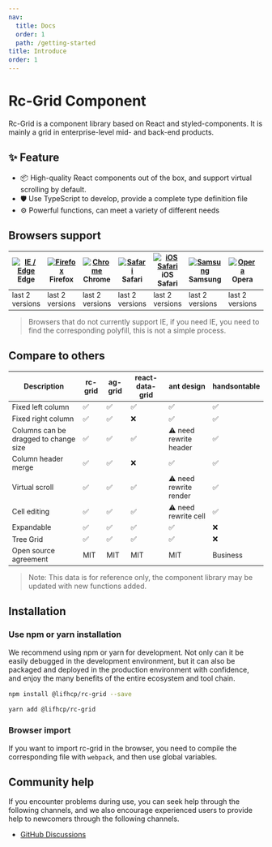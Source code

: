 ```yaml
---
nav:
  title: Docs
  order: 1
  path: /getting-started
title: Introduce
order: 1
---
```


# Rc-Grid Component

Rc-Grid is a component library based on React and styled-components. It is mainly a grid in enterprise-level mid- and back-end products.

## ✨ Feature

- 📦 High-quality React components out of the box, and support virtual scrolling by default.
- 🛡 Use TypeScript to develop, provide a complete type definition file
- ⚙️ Powerful functions, can meet a variety of different needs

## Browsers support

| [<img src="https://raw.githubusercontent.com/alrra/browser-logos/master/src/edge/edge_48x48.png" alt="IE / Edge" width="24px" height="24px" />](http://godban.github.io/browsers-support-badges/)<br/> Edge | [<img src="https://raw.githubusercontent.com/alrra/browser-logos/master/src/firefox/firefox_48x48.png" alt="Firefox" width="24px" height="24px" />](http://godban.github.io/browsers-support-badges/)<br/>Firefox | [<img src="https://raw.githubusercontent.com/alrra/browser-logos/master/src/chrome/chrome_48x48.png" alt="Chrome" width="24px" height="24px" />](http://godban.github.io/browsers-support-badges/)<br/>Chrome | [<img src="https://raw.githubusercontent.com/alrra/browser-logos/master/src/safari/safari_48x48.png" alt="Safari" width="24px" height="24px" />](http://godban.github.io/browsers-support-badges/)<br/>Safari | [<img src="https://raw.githubusercontent.com/alrra/browser-logos/master/src/safari-ios/safari-ios_48x48.png" alt="iOS Safari" width="24px" height="24px" />](http://godban.github.io/browsers-support-badges/)<br/>iOS Safari | [<img src="https://raw.githubusercontent.com/alrra/browser-logos/master/src/samsung-internet/samsung-internet_48x48.png" alt="Samsung" width="24px" height="24px" />](http://godban.github.io/browsers-support-badges/)<br/>Samsung | [<img src="https://raw.githubusercontent.com/alrra/browser-logos/master/src/opera/opera_48x48.png" alt="Opera" width="24px" height="24px" />](http://godban.github.io/browsers-support-badges/)<br/>Opera | [<img src="https://raw.githubusercontent.com/alrra/browser-logos/master/src/electron/electron_48x48.png" alt="Electron" width="24px" height="24px" />](http://godban.github.io/browsers-support-badges/)<br/>Electron |
| --------- | --------- | --------- | --------- | --------- | --------- | --------- | --------- |
| last 2 versions | last 2 versions| last 2 versions| last 2 versions| last 2 versions| last 2 versions| last 2 versions| last 2 versions

> Browsers that do not currently support IE, if you need IE, you need to find the corresponding polyfill, this is not a simple process.

## Compare to others

|Description | rc-grid | ag-grid | react-data-grid | ant design          | handsontable | 
|--------|-------- |-------  |---------        |------              |-----------   |
|Fixed left column   | ✅     | ✅       | ✅              |✅                  | ✅
|Fixed right column     | ✅     | ✅       | ❌              |✅                  | ✅ 
|Columns can be dragged to change size| ✅ | ✅      | ✅              |⚠️ need rewrite header     | ✅ 
|Column header merge   | ✅     | ✅      | ❌              | ✅                 | ✅
|Virtual scroll   | ✅     | ✅      | ✅              |⚠️ need rewrite render     | ✅
|Cell editing | ✅     | ✅       | ✅              | ⚠️ need rewrite cell     | ✅
|Expandable | ✅     | ✅       | ✅              | ✅                 | ❌
|Tree Grid   | ✅     | ✅       | ✅              | ✅                 | ❌
|Open source agreement    | MIT    | MIT      | MIT             | MIT                | Business

> Note: This data is for reference only, the component library may be updated with new functions added.

## Installation

### Use npm or yarn installation

We recommend using npm or yarn for development. Not only can it be easily debugged in the development environment, but it can also be packaged and deployed in the production environment with confidence, and enjoy the many benefits of the entire ecosystem and tool chain.

```sh
npm install @lifhcp/rc-grid --save
```

```sh
yarn add @lifhcp/rc-grid
```

### Browser import

If you want to import rc-grid in the browser, you need to compile the corresponding file with `webpack`, and then use global variables.

## Community help

If you encounter problems during use, you can seek help through the following channels, and we also encourage experienced users to provide help to newcomers through the following channels.

- [GitHub Discussions](https://github.com/HighPerformanceComponent/rc-grid/discussions)
